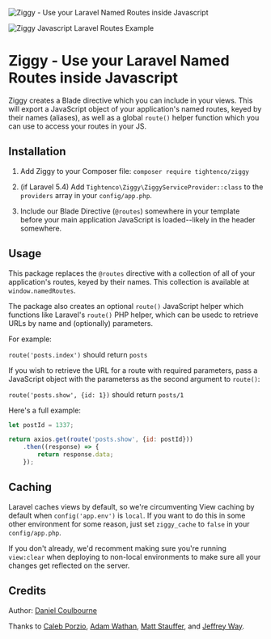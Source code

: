 ![Ziggy - Use your Laravel Named Routes inside Javascript](http://i.imgur.com/JLC1ZP6.png)

![Ziggy Javascript Laravel Routes Example](http://i.imgur.com/tWu1ZqT.gif)

# Ziggy - Use your Laravel Named Routes inside Javascript

Ziggy creates a Blade directive which you can include in your views. This will export a JavaScript object of your application's named routes, keyed by their names (aliases), as well as a global `route()` helper function which you can use to access your routes in your JS.

## Installation 

1. Add Ziggy to your Composer file: `composer require tightenco/ziggy`

2. (if Laravel 5.4) Add `Tightenco\Ziggy\ZiggyServiceProvider::class` to the `providers` array in your `config/app.php`.

3. Include our Blade Directive (`@routes`) somewhere in your template before your main application JavaScript is loaded--likely in the header somewhere.

## Usage

This package replaces the `@routes` directive with a collection of all of your application's routes, keyed by their names. This collection is available at `window.namedRoutes`.

The package also creates an optional `route()` JavaScript helper which functions like Laravel's `route()` PHP helper, which can be usedc to retrieve URLs by name and (optionally) parameters. 

For example:

`route('posts.index')` should return `posts`

If you wish to retrieve the URL for a route with required parameters, pass a JavaScript object with the parameterss as the second argument to `route()`:

`route('posts.show', {id: 1})` should return `posts/1`

Here's a full example:

```javascript
let postId = 1337;

return axios.get(route('posts.show', {id: postId}))
    .then((response) => {
        return response.data;
    });
```

## Caching
Laravel caches views by default, so we're circumventing View caching by default when `config('app.env')` is `local`.
If you want to do this in some other environment for some reason, just set `ziggy_cache` to `false` in your `config/app.php`.

If you don't already, we'd recomment making sure you're running `view:clear` when deploying to non-local environments to make sure all your changes get reflected on the server.


## Credits

Author: [Daniel Coulbourne](https://twitter.com/DCoulbourne)

Thanks to [Caleb Porzio](http://twitter.com/calebporzio), [Adam Wathan](http://twitter.com/adamwathan), [Matt Stauffer](http://twitter.com/stauffermatt), and [Jeffrey Way](http://twitter.com/jeffrey_way).
